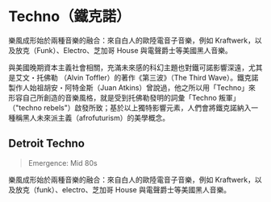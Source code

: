 # Techno（鐵克諾）

樂風成形始於兩種音樂的融合：來自白人的歐陸電音子音樂，例如 Kraftwerk，以及放克（Funk）、Electro、芝加哥 House 與電聲爵士等美國黑人音樂。

與美國晚期資本主義社會相關，充滿未來感的科幻主題也對鐵可諾影響深遠，尤其是艾文・托佛勒 （Alvin Toffler）的著作《第三波》（The Third Wave）。鐵克諾製作人始祖胡安・阿特金斯（Juan Atkins）曾說過，他之所以用「Techno」來形容自己所創造的音樂風格，就是受到托佛勒發明的詞彙「Techno 叛軍」（"techno rebels"）啟發所致；基於以上獨特影響元素，人們會將鐵克諾納入一種稱黑人未來派主義（afrofuturism）的美學概念。

## Detroit Techno

> Emergence: Mid 80s

樂風成形始於兩種音樂的融合：來自白人的歐陸電音子音樂，例如 Kraftwerk，以及放克（funk）、electro、芝加哥 House 與電聲爵士等美國黑人音樂。
